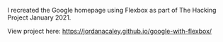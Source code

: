 I recreated the Google homepage using Flexbox as part of The Hacking Project January 2021.

View project here: https://jordanacaley.github.io/google-with-flexbox/